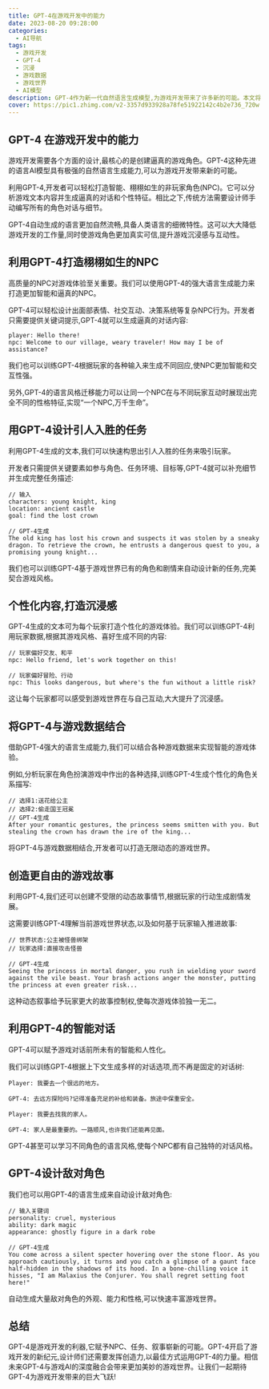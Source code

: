 ```yaml
---
title: GPT-4在游戏开发中的能力
date: 2023-08-20 09:28:00
categories:
  - AI导航
tags:
  - 游戏开发
  - GPT-4
  - 沉浸
  - 游戏数据
  - 游戏世界
  - AI模型
description: GPT-4作为新一代自然语言生成模型,为游戏开发带来了许多新的可能。本文将探讨如何利用GPT-4的新功能来创建更深入更具沉浸感的游戏世界。
cover: https://pic1.zhimg.com/v2-3357d933928a78fe51922142c4b2e736_720w.jpg?source=172ae18b1
---
```


## GPT-4 在游戏开发中的能力

游戏开发需要各个方面的设计,最核心的是创建逼真的游戏角色。GPT-4这种先进的语言AI模型具有极强的自然语言生成能力,可以为游戏开发带来新的可能。

利用GPT-4,开发者可以轻松打造智能、栩栩如生的非玩家角色(NPC)。它可以分析游戏文本内容并生成逼真的对话和个性特征。相比之下,传统方法需要设计师手动编写所有的角色对话与细节。

GPT-4自动生成的语言更加自然流畅,具备人类语言的细微特性。这可以大大降低游戏开发的工作量,同时使游戏角色更加真实可信,提升游戏沉浸感与互动性。

## 利用GPT-4打造栩栩如生的NPC

高质量的NPC对游戏体验至关重要。我们可以使用GPT-4的强大语言生成能力来打造更加智能和逼真的NPC。

GPT-4可以轻松设计出面部表情、社交互动、决策系统等复杂NPC行为。开发者只需要提供关键词提示,GPT-4就可以生成逼真的对话内容:

````
player: Hello there! 
npc: Welcome to our village, weary traveler! How may I be of assistance?
````

我们也可以训练GPT-4根据玩家的各种输入来生成不同回应,使NPC更加智能和交互性强。

另外,GPT-4的语言风格迁移能力可以让同一个NPC在与不同玩家互动时展现出完全不同的性格特征,实现“一个NPC,万千生命”。

## 用GPT-4设计引人入胜的任务

利用GPT-4生成的文本,我们可以快速构思出引人入胜的任务来吸引玩家。

开发者只需提供关键要素如参与角色、任务环境、目标等,GPT-4就可以补充细节并生成完整任务描述:

````
// 输入
characters: young knight, king
location: ancient castle  
goal: find the lost crown

// GPT-4生成
The old king has lost his crown and suspects it was stolen by a sneaky dragon. To retrieve the crown, he entrusts a dangerous quest to you, a promising young knight...
````

我们也可以训练GPT-4基于游戏世界已有的角色和剧情来自动设计新的任务,完美契合游戏风格。

## 个性化内容,打造沉浸感

GPT-4生成的文本可为每个玩家打造个性化的游戏体验。我们可以训练GPT-4利用玩家数据,根据其游戏风格、喜好生成不同的内容:

````
// 玩家偏好交友、和平
npc: Hello friend, let's work together on this! 

// 玩家偏好冒险、行动
npc: This looks dangerous, but where's the fun without a little risk?
````

这让每个玩家都可以感受到游戏世界在与自己互动,大大提升了沉浸感。

## 将GPT-4与游戏数据结合

借助GPT-4强大的语言生成能力,我们可以结合各种游戏数据来实现智能的游戏体验。

例如,分析玩家在角色扮演游戏中作出的各种选择,训练GPT-4生成个性化的角色关系描写:

```
// 选择1:送花给公主
// 选择2:偷走国王冠冕
// GPT-4生成
After your romantic gestures, the princess seems smitten with you. But stealing the crown has drawn the ire of the king... 
```

将GPT-4与游戏数据相结合,开发者可以打造无限动态的游戏世界。

## 创造更自由的游戏故事

利用GPT-4,我们还可以创建不受限的动态故事情节,根据玩家的行动生成剧情发展。

这需要训练GPT-4理解当前游戏世界状态,以及如何基于玩家输入推进故事:

```
// 世界状态:公主被怪兽绑架
// 玩家选择:直接攻击怪兽

// GPT-4生成
Seeing the princess in mortal danger, you rush in wielding your sword against the vile beast. Your brash actions anger the monster, putting the princess at even greater risk...
```

这种动态叙事给予玩家更大的故事控制权,使每次游戏体验独一无二。

## 利用GPT-4的智能对话

GPT-4可以赋予游戏对话前所未有的智能和人性化。

我们可以训练GPT-4根据上下文生成多样的对话选项,而不再是固定的对话树:

```
Player: 我要去一个很远的地方。

GPT-4: 去远方探险吗?记得准备充足的补给和装备。旅途中保重安全。

Player: 我要去找我的家人。 

GPT-4: 家人是最重要的。一路顺风,也许我们还能再见面。
```

GPT-4甚至可以学习不同角色的语言风格,使每个NPC都有自己独特的对话风格。

## GPT-4设计敌对角色

我们也可以用GPT-4的语言生成来自动设计敌对角色:

```
// 输入关键词
personality: cruel, mysterious
ability: dark magic
appearance: ghostly figure in a dark robe  

// GPT-4生成
You come across a silent specter hovering over the stone floor. As you approach cautiously, it turns and you catch a glimpse of a gaunt face half-hidden in the shadows of its hood. In a bone-chilling voice it hisses, "I am Malaxius the Conjurer. You shall regret setting foot here!"
```

自动生成大量敌对角色的外观、能力和性格,可以快速丰富游戏世界。

## 总结

GPT-4是游戏开发的利器,它赋予NPC、任务、叙事崭新的可能。GPT-4开启了游戏开发的新纪元,设计师们还需要发挥创造力,以最佳方式运用GPT-4的力量。相信未来GPT-4与游戏AI的深度融合会带来更加美妙的游戏世界。让我们一起期待GPT-4为游戏开发带来的巨大飞跃!